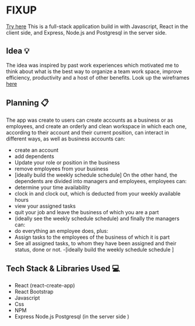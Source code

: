 # FIXUP 

[Try here](https://fixup.vercel.app/)
This is a full-stack application build in with Javascript, React in the client side, and Express, Node.js and Postgresql in the server side. 

## Idea 💡

The idea was inspired by past work experiences which motivated me to think about what is the best way to organize a team work space, improve efficiency, productivity and a host of other benefits.
Look up the wireframes [here](https://whimsical.com/wireframes-org-app-W4Gnk7pBHdG9m8jy1z6M5g)

## Planning 📋

The app was create to users can create accounts as a business or as employees, and create an orderly and clean workspace in which each one, according to their account and their current position, can interact in different ways,
as well as business accounts can:
- create an account
- add dependents
- Update your role or position in the business
- remove employees from your business
- [ideally build the weekly schedule schedule]
On the other hand, the dependents are divided into managers and employees,
employees can:
- determine your time availability
- clock in and clock out, which is deducted from your weekly available hours
- view your assigned tasks
- quit your job and leave the business of which you are a part
- (ideally see the weekly schedule schedule)
and finally the managers can:
- do everything an employee does, plus:
- Assign tasks to the employees of the business of which it is part
- See all assigned tasks, to whom they have been assigned and their status, done or not.
-[ideally build the weekly schedule schedule ]

## Tech Stack & Libraries Used 💻

- React (react-create-app)
- React Bootstrap
- Javascript
- Css
- NPM
- Express Node.js Postgresql (in the server side )
